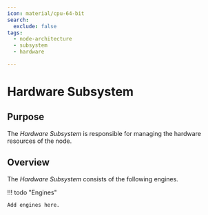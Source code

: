 ```yaml
---
icon: material/cpu-64-bit
search:
  exclude: false
tags:
  - node-architecture
  - subsystem
  - hardware

---
```


# Hardware Subsystem

## Purpose

The *Hardware Subsystem* is responsible for managing the hardware resources of the node.

## Overview

The *Hardware Subsystem* consists of the following engines.

!!! todo "Engines"

    Add engines here.